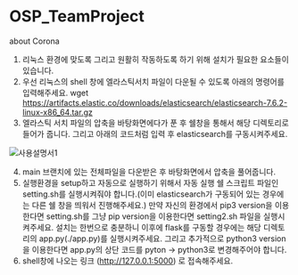# OSP_TeamProject

about Corona
1. 리눅스 환경에 맞도록 그리고 원활히 작동하도록 하기 위해 설치가 필요한 요소들이 있습니다.
2. 우선 리눅스의 shell 창에 엘라스틱서치 파일이 다운될 수 있도록 아래의 명령어를 입력해주세요. 
wget https://artifacts.elastic.co/downloads/elasticsearch/elasticsearch-7.6.2-linux-x86_64.tar.gz
3. 엘라스틱 서치 파일의 압축을 바탕화면에다가 푼 후 쉘창을 통해서 해당 디렉토리로 들어가 줍니다. 그리고 아래의 코드처럼 입력 후 elasticsearch를 구동시켜주세요.

 ![사용설명서1](https://user-images.githubusercontent.com/18253618/123070172-7cb97a80-d44e-11eb-9b70-b91a7cc3035f.jpg)

4. main 브랜치에 있는 전체파일을 다운받은 후 바탕화면에서 압축을 풀어줍니다.
5. 실행환경을 setup하고 자동으로 실행하기 위해서 자동 실행 쉘 스크립트 파일인 setting.sh를 실행시켜줘야 합니다.(이미 elasticsearch가 구동되어 있는 경우에는 다른 쉘 창을 띄워서 진행해주세요.) 만약 자신의 환경에서 pip3 version을 이용한다면 setting.sh를 그냥 pip version을 이용한다면 setting2.sh 파일을 실행시켜주세요. 설치는 한번으로 충분하니 이후에 flask를 구동할 경우에는 해당 디렉토리의 app.py(./app.py)를 실행시켜주세요. 그리고 추가적으로 python3 version을 이용한다면 app.py의 상단 코드를 pyton -> python3로 변경해주어야 합니다.
6. shell창에 나오는 링크 (http://127.0.0.1:5000) 로 접속해주세요.
